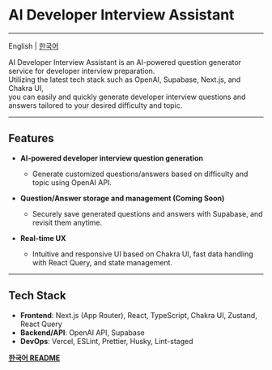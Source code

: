 # AI Developer Interview Assistant

---

English | [한국어](README-ko.md)

AI Developer Interview Assistant is an AI-powered question generator service for developer interview preparation.  
Utilizing the latest tech stack such as OpenAI, Supabase, Next.js, and Chakra UI,  
you can easily and quickly generate developer interview questions and answers tailored to your desired difficulty and topic.

---

## Features

- **AI-powered developer interview question generation**
  - Generate customized questions/answers based on difficulty and topic using OpenAI API.
- **Question/Answer storage and management (Coming Soon)**
  - Securely save generated questions and answers with Supabase, and revisit them anytime.
- **Real-time UX**

  - Intuitive and responsive UI based on Chakra UI, fast data handling with React Query, and state management.

---

## Tech Stack

- **Frontend**: Next.js (App Router), React, TypeScript, Chakra UI, Zustand, React Query
- **Backend/API**: OpenAI API, Supabase
- **DevOps**: Vercel, ESLint, Prettier, Husky, Lint-staged

**[한국어 README](README-ko.md)**
